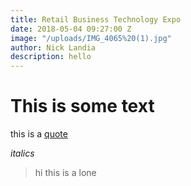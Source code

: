 ```yaml
---
title: Retail Business Technology Expo
date: 2018-05-04 09:27:00 Z
image: "/uploads/IMG_4065%20(1).jpg"
author: Nick Landia
description: hello
---
```


# This is some text

this is a [quote](http://www.bbc.co.uk/news)

*italics*

> hi this is a lone
